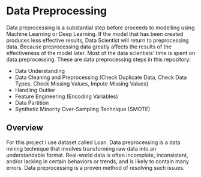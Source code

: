 # Data Preprocessing
Data preprocessing is a substantial step before proceeds to modelling using Machine Learning or Deep Learning. If the model that has been created produces less effective results, Data Scientist will return to preprocessing data. Because preprocessing data greatly affects the results of the effectiveness of the model later. Most of the data scientists' time is spent on data preprocessing. These are data preprocessing steps in this repository:
* Data Understanding
* Data Cleaning and Preprocessing (Check Duplicate Data, Check Data Types, Check Missing Values, Impute Missing Values)
* Handling Outlier
* Feature Engineering (Encoding Variables)
* Data Partition
* Synthetic Minority Over-Sampling Technique (SMOTE)

## Overview
For this project i use dataset called Loan. Data preprocessing is a data mining technique that involves transforming raw data into an understandable format. Real-world data is often incomplete, inconsistent, and/or lacking in certain behaviors or trends, and is likely to contain many errors. Data preprocessing is a proven method of resolving such issues.
